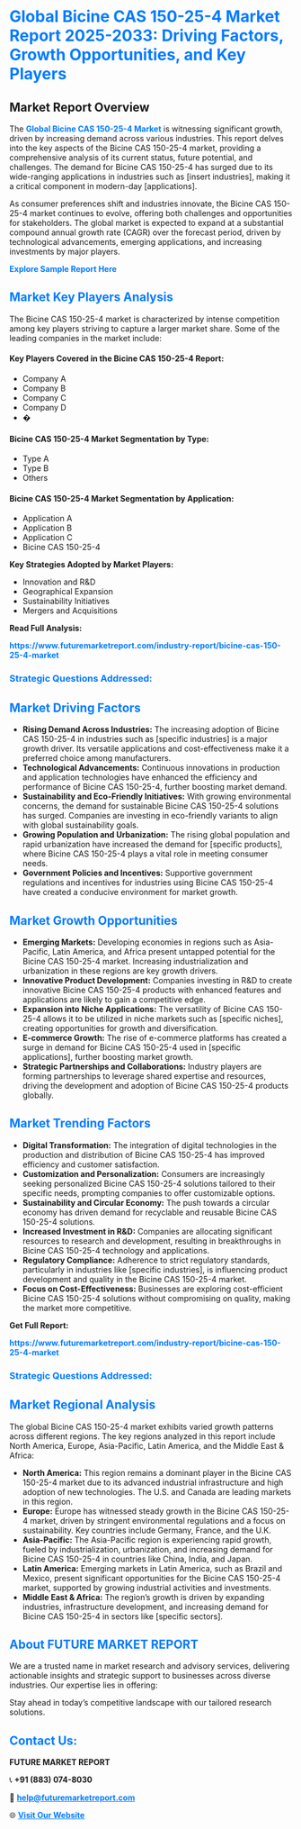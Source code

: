 <h1 style="color: #007BFF;">Global Bicine CAS 150-25-4 Market Report 2025-2033: Driving Factors, Growth Opportunities, and Key Players</h1>

<section id="overview">
<h2>Market Report Overview</h2>
<p>The <a href="https://www.futuremarketreport.com/industry-report/bicine-cas-150-25-4-market" style="color: #007BFF; text-decoration: none;"><strong>Global Bicine CAS 150-25-4 Market</strong></a> is witnessing significant growth, driven by increasing demand across various industries. This report delves into the key aspects of the Bicine CAS 150-25-4 market, providing a comprehensive analysis of its current status, future potential, and challenges. The demand for Bicine CAS 150-25-4 has surged due to its wide-ranging applications in industries such as [insert industries], making it a critical component in modern-day [applications].</p>
<p>As consumer preferences shift and industries innovate, the Bicine CAS 150-25-4 market continues to evolve, offering both challenges and opportunities for stakeholders. The global market is expected to expand at a substantial compound annual growth rate (CAGR) over the forecast period, driven by technological advancements, emerging applications, and increasing investments by major players.</p>
</section>

<section id="overview">
<p><a href="https://www.futuremarketreport.com/request-sample/reportId=110850" style="color: #007BFF; text-decoration: none;"><strong>Explore Sample Report Here</strong></a></p>
</section>

<section id="key-players">
<h2 style="color: #007BFF;">Market Key Players Analysis</h2>
<p>The Bicine CAS 150-25-4 market is characterized by intense competition among key players striving to capture a larger market share. Some of the leading companies in the market include:</p>
<h4>Key Players Covered in the Bicine CAS 150-25-4 Report:</h4>
<ul><li>Company A</li><li>Company B</li><li>Company C</li><li>Company D</li><li>�</li></ul>
<h4>Bicine CAS 150-25-4 Market Segmentation by Type:</h4>
<ul><li>Type A</li><li>Type B</li><li>Others</li></ul>

<h4>Bicine CAS 150-25-4 Market Segmentation by Application:</h4>
<ul><li>Application A</li><li>Application B</li><li>Application C</li><li>Bicine CAS 150-25-4</li></ul>
<p><strong>Key Strategies Adopted by Market Players:</strong></p>
<ul>
<li>Innovation and R&D</li>
<li>Geographical Expansion</li>
<li>Sustainability Initiatives</li>
<li>Mergers and Acquisitions</li>
</ul>
</section>

<section>
<p><strong>Read Full Analysis: </strong></p><a href="https://www.futuremarketreport.com/industry-report/bicine-cas-150-25-4-market" style="color: #007BFF; text-decoration: none;"><strong>https://www.futuremarketreport.com/industry-report/bicine-cas-150-25-4-market</strong></a>
<h3 style="color: #007BFF;">Strategic Questions Addressed:</h3>
</section>

<section id="driving-factors">
<h2 style="color: #007BFF;">Market Driving Factors</h2>
<ul>
<li><strong>Rising Demand Across Industries:</strong> The increasing adoption of Bicine CAS 150-25-4 in industries such as [specific industries] is a major growth driver. Its versatile applications and cost-effectiveness make it a preferred choice among manufacturers.</li>
<li><strong>Technological Advancements:</strong> Continuous innovations in production and application technologies have enhanced the efficiency and performance of Bicine CAS 150-25-4, further boosting market demand.</li>
<li><strong>Sustainability and Eco-Friendly Initiatives:</strong> With growing environmental concerns, the demand for sustainable Bicine CAS 150-25-4 solutions has surged. Companies are investing in eco-friendly variants to align with global sustainability goals.</li>
<li><strong>Growing Population and Urbanization:</strong> The rising global population and rapid urbanization have increased the demand for [specific products], where Bicine CAS 150-25-4 plays a vital role in meeting consumer needs.</li>
<li><strong>Government Policies and Incentives:</strong> Supportive government regulations and incentives for industries using Bicine CAS 150-25-4 have created a conducive environment for market growth.</li>
</ul>
</section>

<section id="growth-opportunities">
<h2 style="color: #007BFF;">Market Growth Opportunities</h2>
<ul>
<li><strong>Emerging Markets:</strong> Developing economies in regions such as Asia-Pacific, Latin America, and Africa present untapped potential for the Bicine CAS 150-25-4 market. Increasing industrialization and urbanization in these regions are key growth drivers.</li>
<li><strong>Innovative Product Development:</strong> Companies investing in R&D to create innovative Bicine CAS 150-25-4 products with enhanced features and applications are likely to gain a competitive edge.</li>
<li><strong>Expansion into Niche Applications:</strong> The versatility of Bicine CAS 150-25-4 allows it to be utilized in niche markets such as [specific niches], creating opportunities for growth and diversification.</li>
<li><strong>E-commerce Growth:</strong> The rise of e-commerce platforms has created a surge in demand for Bicine CAS 150-25-4 used in [specific applications], further boosting market growth.</li>
<li><strong>Strategic Partnerships and Collaborations:</strong> Industry players are forming partnerships to leverage shared expertise and resources, driving the development and adoption of Bicine CAS 150-25-4 products globally.</li>
</ul>
</section>

<section id="trending-factors">
<h2 style="color: #007BFF;">Market Trending Factors</h2>
<ul>
<li><strong>Digital Transformation:</strong> The integration of digital technologies in the production and distribution of Bicine CAS 150-25-4 has improved efficiency and customer satisfaction.</li>
<li><strong>Customization and Personalization:</strong> Consumers are increasingly seeking personalized Bicine CAS 150-25-4 solutions tailored to their specific needs, prompting companies to offer customizable options.</li>
<li><strong>Sustainability and Circular Economy:</strong> The push towards a circular economy has driven demand for recyclable and reusable Bicine CAS 150-25-4 solutions.</li>
<li><strong>Increased Investment in R&D:</strong> Companies are allocating significant resources to research and development, resulting in breakthroughs in Bicine CAS 150-25-4 technology and applications.</li>
<li><strong>Regulatory Compliance:</strong> Adherence to strict regulatory standards, particularly in industries like [specific industries], is influencing product development and quality in the Bicine CAS 150-25-4 market.</li>
<li><strong>Focus on Cost-Effectiveness:</strong> Businesses are exploring cost-efficient Bicine CAS 150-25-4 solutions without compromising on quality, making the market more competitive.</li>
</ul>
</section>

<section>
<p><strong>Get Full Report: </strong></p><a href="https://www.futuremarketreport.com/industry-report/bicine-cas-150-25-4-market" style="color: #007BFF; text-decoration: none;"><strong>https://www.futuremarketreport.com/industry-report/bicine-cas-150-25-4-market</strong></a>
<h3 style="color: #007BFF;">Strategic Questions Addressed:</h3>
</section>


<section id="regional-analysis">
<h2 style="color: #007BFF;">Market Regional Analysis</h2>
<p>The global Bicine CAS 150-25-4 market exhibits varied growth patterns across different regions. The key regions analyzed in this report include North America, Europe, Asia-Pacific, Latin America, and the Middle East & Africa:</p>
<ul>
<li><strong>North America:</strong> This region remains a dominant player in the Bicine CAS 150-25-4 market due to its advanced industrial infrastructure and high adoption of new technologies. The U.S. and Canada are leading markets in this region.</li>
<li><strong>Europe:</strong> Europe has witnessed steady growth in the Bicine CAS 150-25-4 market, driven by stringent environmental regulations and a focus on sustainability. Key countries include Germany, France, and the U.K.</li>
<li><strong>Asia-Pacific:</strong> The Asia-Pacific region is experiencing rapid growth, fueled by industrialization, urbanization, and increasing demand for Bicine CAS 150-25-4 in countries like China, India, and Japan.</li>
<li><strong>Latin America:</strong> Emerging markets in Latin America, such as Brazil and Mexico, present significant opportunities for the Bicine CAS 150-25-4 market, supported by growing industrial activities and investments.</li>
<li><strong>Middle East & Africa:</strong> The region’s growth is driven by expanding industries, infrastructure development, and increasing demand for Bicine CAS 150-25-4 in sectors like [specific sectors].</li>
</ul>
</section>

<footer>
<h2 style="color: #007BFF;">About FUTURE MARKET REPORT</h2>
<p>We are a trusted name in market research and advisory services, delivering actionable insights and strategic support to businesses across diverse industries. Our expertise lies in offering:</p>

<p>Stay ahead in today’s competitive landscape with our tailored research solutions.</p>

<h2 style="color: #007BFF;">Contact Us:</h2>
<p><strong>FUTURE MARKET REPORT</strong></p>
<p>📞 <strong>+91 (883) 074-8030</strong></p>
<p>📧 <strong><a href="mailto:help@futuremarketreport.com" style="color: #007BFF;">help@futuremarketreport.com</a></strong></p>
<p>🌐 <strong><a href="https://www.futuremarketreport.com/" style="color: #007BFF;">Visit Our Website</a></strong></p>
</footer>